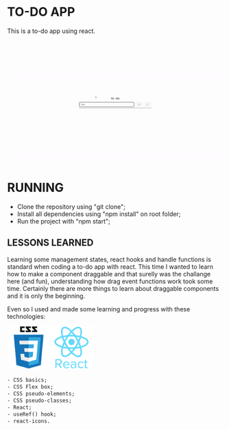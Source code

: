 # TO-DO APP
  This is a to-do app using react.
  
  ![](https://github.com/caiquemx/to-do-app/blob/main/public/ezgif.com-gif-maker.gif)
  
# RUNNING
  - Clone the repository using "git clone";
  - Install all dependencies using "npm install" on root folder;
  - Run the project with "npm start";
  

## LESSONS LEARNED
  Learning some management states, react hooks and handle functions is standard when coding a to-do app with react.
  This time I wanted to learn how to make a component draggable and that surelly was the challange here (and fun), understanding how
  drag event functions work took some time. Certainly there are more things to learn about draggable components and it is only
  the beginning.
  
  Even so I used and made some learning and progress with these technologies:
  
  <img src="https://raw.githubusercontent.com/devicons/devicon/master/icons/css3/css3-original-wordmark.svg" width=100px/><img src="https://raw.githubusercontent.com/devicons/devicon/master/icons/react/react-original-wordmark.svg" width=100px/>
    
    - CSS basics;
    - CSS Flex box;
    - CSS pseudo-elements;
    - CSS pseudo-classes;
    - React;
    - useRef() hook;
    - react-icons.
